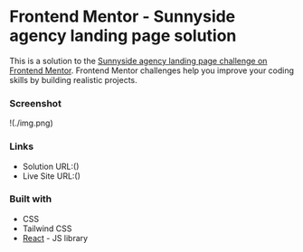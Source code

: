 
# Frontend Mentor - Sunnyside agency landing page solution

This is a solution to the [Sunnyside agency landing page challenge on Frontend Mentor](https://www.frontendmentor.io/challenges/sunnyside-agency-landing-page-7yVs3B6ef). Frontend Mentor challenges help you improve your coding skills by building realistic projects.

### Screenshot

!(./img.png)

### Links

- Solution URL:()
- Live Site URL:()


### Built with
- CSS
- Tailwind CSS
- [React](https://reactjs.org/) - JS library









